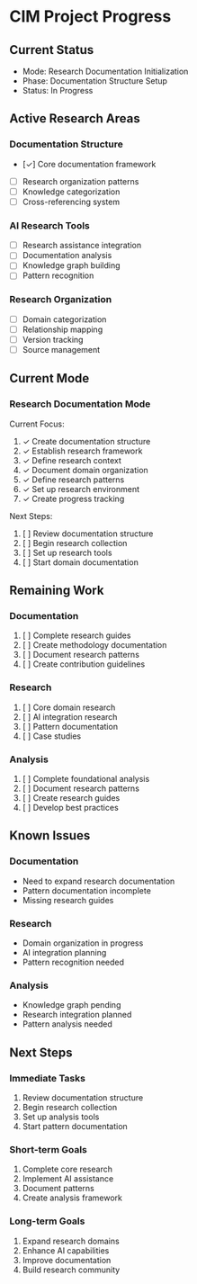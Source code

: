 # CIM Project Progress

## Current Status
- Mode: Research Documentation Initialization
- Phase: Documentation Structure Setup
- Status: In Progress

## Active Research Areas

### Documentation Structure
- [✓] Core documentation framework
- [ ] Research organization patterns
- [ ] Knowledge categorization
- [ ] Cross-referencing system

### AI Research Tools
- [ ] Research assistance integration
- [ ] Documentation analysis
- [ ] Knowledge graph building
- [ ] Pattern recognition

### Research Organization
- [ ] Domain categorization
- [ ] Relationship mapping
- [ ] Version tracking
- [ ] Source management

## Current Mode

### Research Documentation Mode
Current Focus:
1. ✓ Create documentation structure
2. ✓ Establish research framework
3. ✓ Define research context
4. ✓ Document domain organization
5. ✓ Define research patterns
6. ✓ Set up research environment
7. ✓ Create progress tracking

Next Steps:
1. [ ] Review documentation structure
2. [ ] Begin research collection
3. [ ] Set up research tools
4. [ ] Start domain documentation

## Remaining Work

### Documentation
1. [ ] Complete research guides
2. [ ] Create methodology documentation
3. [ ] Document research patterns
4. [ ] Create contribution guidelines

### Research
1. [ ] Core domain research
2. [ ] AI integration research
3. [ ] Pattern documentation
4. [ ] Case studies

### Analysis
1. [ ] Complete foundational analysis
2. [ ] Document research patterns
3. [ ] Create research guides
4. [ ] Develop best practices

## Known Issues

### Documentation
- Need to expand research documentation
- Pattern documentation incomplete
- Missing research guides

### Research
- Domain organization in progress
- AI integration planning
- Pattern recognition needed

### Analysis
- Knowledge graph pending
- Research integration planned
- Pattern analysis needed

## Next Steps

### Immediate Tasks
1. Review documentation structure
2. Begin research collection
3. Set up analysis tools
4. Start pattern documentation

### Short-term Goals
1. Complete core research
2. Implement AI assistance
3. Document patterns
4. Create analysis framework

### Long-term Goals
1. Expand research domains
2. Enhance AI capabilities
3. Improve documentation
4. Build research community 